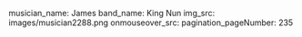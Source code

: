 musician_name: James
band_name: King Nun
img_src: images/musician2288.png
onmouseover_src: 
pagination_pageNumber: 235